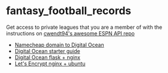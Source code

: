 # fantasy_football_records

Get access to private leagues that you are a member of with the instructions on [cwendt94's awesome ESPN API repo](https://github.com/cwendt94/espn-api)

- [Namecheap domain to Digital Ocean](https://www.namecheap.com/support/knowledgebase/article.aspx/10375/2208/how-do-i-link-a-domain-to-my-digitalocean-account/)
- [Digital Ocean starter guide](https://www.digitalocean.com/community/tutorials/initial-server-setup-with-ubuntu-18-04)
- [Digital Ocean flask + nginx](https://www.digitalocean.com/community/tutorials/how-to-serve-flask-applications-with-uswgi-and-nginx-on-ubuntu-18-04#step-7-%E2%80%94-securing-the-application)
- [Let's Encrypt nginx + ubuntu](https://certbot.eff.org/lets-encrypt/ubuntufocal-nginx)